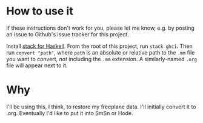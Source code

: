 # How to use it

If these instructions don't work for you, please let me know,
e.g. by posting an issue to Github's issue tracker for this project.

Install [stack for Haskell](https://docs.haskellstack.org/en/stable/README/).
From the root of this project, run `stack ghci`.
Then run `convert "path"`, where `path`
is an absolute or relative path to the `.mm` file you want to convert,
*not* including the `.mm` extension.
A similarly-named `.org` file will appear next to it.

# Why

I'll be using this, I think, to restore my freeplane data.
I'll initially convert it to .org.
Eventually I'd like to put it into SmSn or Hode.
